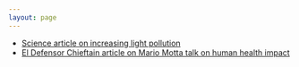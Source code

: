 ```yaml
---
layout: page
---
```



- [Science article on increasing light pollution](https://www.science.org/content/article/light-pollution-drowning-starry-night-sky-faster-thought)
- [El Defensor Chieftain article on Mario Motta talk on human health impact](https://dchieftain.com/briggs-significant-economic-value-to-our-dark-skies/)


